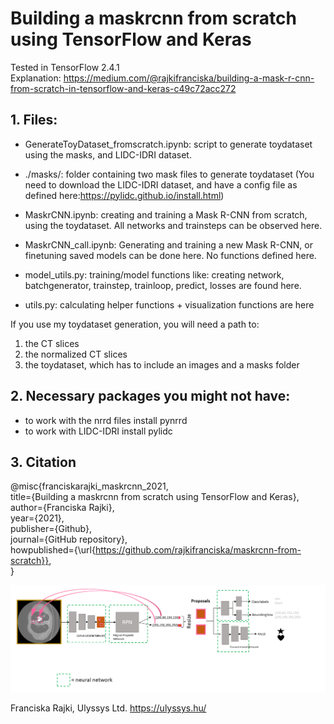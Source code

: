 # Building a maskrcnn from scratch using TensorFlow and Keras
Tested in TensorFlow 2.4.1 \
Explanation: https://medium.com/@rajkifranciska/building-a-mask-r-cnn-from-scratch-in-tensorflow-and-keras-c49c72acc272

## 1. Files:
- GenerateToyDataset_fromscratch.ipynb: script to generate toydataset using the masks, and LIDC-IDRI dataset. 
- ./masks/: folder containing two mask files to generate toydataset
(You need to download the LIDC-IDRI dataset, and have a config file as defined here:https://pylidc.github.io/install.html)

- MaskrCNN.ipynb: creating and training a Mask R-CNN from scratch, using the toydataset. All networks and trainsteps can be observed here.
- MaskrCNN_call.ipynb: Generating and training a new Mask R-CNN, or finetuning saved models can be done here. No functions defined here.

- model_utils.py: training/model functions like: creating network, batchgenerator, trainstep, trainloop, predict, losses are found here. 
- utils.py:   calculating helper functions + visualization functions are here


If you use my toydataset generation, you will need a path to:
  1. the CT slices
  2. the normalized CT slices
  3. the toydataset, which has to include an images and a masks folder

## 2. Necessary packages you might not have: 
- to work with the nrrd files install pynrrd
- to work with LIDC-IDRI install pylidc

## 3. Citation

@misc{franciskarajki_maskrcnn_2021,\
  title={Building a maskrcnn from scratch using TensorFlow and Keras},\
  author={Franciska Rajki},\
  year={2021},\
  publisher={Github},\
  journal={GitHub repository},\
  howpublished={\url{https://github.com/rajkifranciska/maskrcnn-from-scratch}}, \
}

![plot](./full_maskrcnn.PNG)

Franciska Rajki, Ulyssys Ltd. https://ulyssys.hu/




